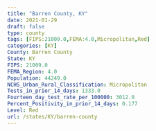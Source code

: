 ```yaml
---
title: "Barren County, KY"
date: 2021-01-29
draft: false
type: county
tags: [FIPS:21009.0,FEMA:4.0,Micropolitan,Red]
categories: [KY]
County: Barren County
State: KY
FIPS: 21009.0
FEMA_Region: 4.0
Population: 44249.0
NCHS_Urban_Rural_Classification: Micropolitan
Tests_in_prior_14_days: 1333.0
Fourteen_day_test_rate_per_100000: 3012.0
Percent_Positivity_in_prior_14_days: 0.177
Level: Red
url: /states/KY/barren-county
---
```



